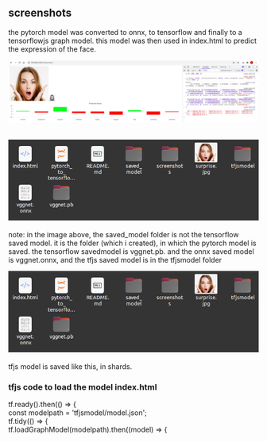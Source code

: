 ## screenshots

the pytorch model was converted to onnx, to tensorflow and finally to a tensorflowjs graph model. this model was then used in index.html to predict the expression of the face. <br>

![1](screenshots/1.png)<br><br>

![2](screenshots/2.png)<br><br>
note: in the image above, the saved_model folder is not the tensorflow saved model. it is the folder (which i created), in which the pytorch model is saved. the tensorflow savedmodel is vggnet.pb. and the onnx saved model is vggnet.onnx, and the tfjs saved model is in the tfjsmodel folder

![2](screenshots/2.png)<br><br>
tfjs model is saved like this, in shards.

### tfjs code to load the model index.html
tf.ready().then(() => { <br>
            const modelpath = 'tfjsmodel/model.json'; <br>
            tf.tidy(() => { <br>
                    tf.loadGraphModel(modelpath).then((model) => { <br>